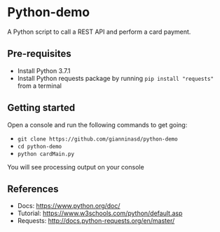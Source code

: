 Python-demo
================
A Python script to call a REST API and perform a card payment.

## Pre-requisites
* Install Python 3.7.1
* Install Python requests package by running `pip install "requests"` from a terminal

## Getting started
Open a console and run the following commands to get going:
* `git clone https://github.com/gianninasd/python-demo`
* `cd python-demo`
* `python cardMain.py`

You will see processing output on your console

## References
* Docs: https://www.python.org/doc/
* Tutorial: https://www.w3schools.com/python/default.asp
* Requests: http://docs.python-requests.org/en/master/
